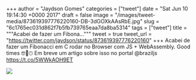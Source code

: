 
+++
author = "Jaydson Gomes"
categories = ["tweet"]
date = "Sat Jun 10 19:14:30 +0000 2017"
draft = false
image = "/images/tweet-media/873619397776220160-DB-3dGOXkAAsRbE.jpg"
slug = "6c1765ec031d862f7b5fb739765eaa7da8ba5314"
tags = ["tweet"]
title = """Acabei de fazer um Fibona..."""
tweet = true
tweet_url = "https://twitter.com/jaydson/status/873619397776220160"
+++
Acabei de fazer um Fibonacci em C rodar no Browser com JS + WebAssembly. Good times 🤓💪🙃 Em breve um artigo sobre isso no portal @braziljs https://t.co/5WWkAOH9ET

![](/images/tweet-media/873619397776220160-DB-3dGOXkAAsRbE.jpg)
